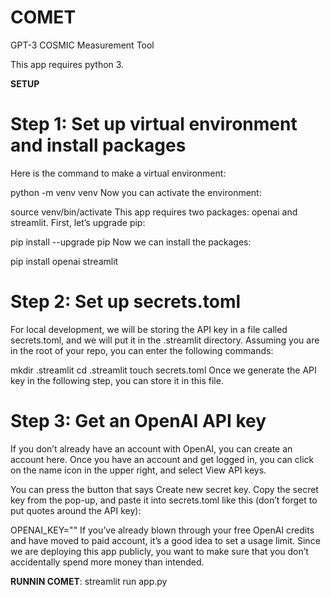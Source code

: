 # COMET
GPT-3 COSMIC Measurement Tool

This app requires python 3.

**SETUP**
# Step 1: Set up virtual environment and install packages
Here is the command to make a virtual environment:

python -m venv venv
Now you can activate the environment:

source venv/bin/activate
This app requires two packages: openai and streamlit. First, let’s upgrade pip:

pip install --upgrade pip
Now we can install the packages:

pip install openai streamlit


# Step 2: Set up secrets.toml
For local development, we will be storing the API key in a file called secrets.toml, and we will put it in the .streamlit directory. Assuming you are in the root of your repo, you can enter the following commands:

mkdir .streamlit
cd .streamlit
touch secrets.toml
Once we generate the API key in the following step, you can store it in this file.


# Step 3: Get an OpenAI API key
If you don’t already have an account with OpenAI, you can create an account here. Once you have an account and get logged in, you can click on the name icon in the upper right, and select View API keys.

You can press the button that says Create new secret key. Copy the secret key from the pop-up, and paste it into secrets.toml like this (don’t forget to put quotes around the API key):

OPENAI_KEY="<paste-your-key-here-with-quotes>"
If you’ve already blown through your free OpenAI credits and have moved to paid account, it’s a good idea to set a usage limit. Since we are deploying this app publicly, you want to make sure that you don’t accidentally spend more money than intended.
  
**RUNNIN COMET**:
streamlit run app.py
